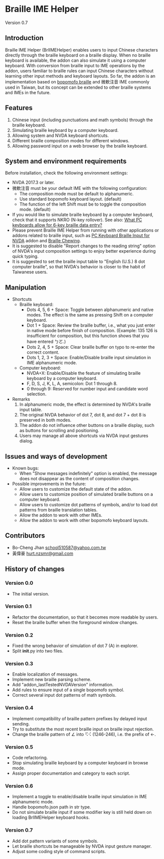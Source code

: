 # Braille IME Helper
Version 0.7

## Introduction
Braille IME Helper (BrlIMEHelper) enables users to input Chinese characters directly through the braille keyboard on a braille display. When no braille keyboard is available, the addon can also simulate it using a computer keyboard. With conversion from braille input to IME operations by the addon, users familiar to braille rules can input Chinese characters without learning other input methods and keyboard layouts. So far, the addon is an implementation based on [bopomofo braille](https://en.wikipedia.org/wiki/Taiwanese_Braille) and 微軟注音 IME commonly used in Taiwan, but its concept can be extended to other braille systems and IMEs in the future.

## Features
1. Chinese input (including punctuations and math symbols) through the braille keyboard.
2. Simulating braille keyboard by a computer keyboard.
3. Allowing system and NVDA keyboard shortcuts.
4. Different braille composition modes for different windows.
5. Allowing password input on a web browser by the braille keyboard.

## System and environment requirements
Before installation, check the following environment settings:

- NVDA 2017.3 or later.
- 微軟注音 must be your default IME with the following configuration:
    * The composition mode must be default to alphanumeric.
    * Use standard bopomofo keyboard layout. (default)
    * The function of the left Shift must be to toggle the composition mode. (default)
- If you would like to simulate braille keyboard by a computer keyboard, check that it supports NKRO (N-key rollover). See also: [What PC keyboards allow for 6-key braille data entry?](https://www.duxburysystems.com/faq2.asp?faq=32&fbclid=IwAR0zdRHClvT5gikN_RqAEX_phxEp51HZX9dtDGUkWU5gTprmvBUPyBs5cFk)
- Please prevent Braille IME Helper from running with other applications or addons related to braille input, such as [PC Keyboard Braille Input for NVDA](https://addons.nvda-project.org/addons/pcKeyboardBrailleInput.en.html) addon and [Braille Chewing](https://github.com/EasyIME/PIME "PIME").
- It is suggested to disable "Report changes to the reading string" option of NVDA's input composition settings to enjoy better experience during quick typing.
- It is suggested to set the braille input table to "English (U.S.) 8 dot computer braille", so that NVDA's behavior is closer to the habit of Taiwanese users.

## Manipulation
- Shortcuts
    * Braille keyboard:
        + Dots 4, 5, 6 + Space: Toggle between alphanumeric and native modes. The effect is the same as pressing Shift on a computer keyboard.
        + Dot 1 + Space: Review the braille buffer, i.e., what you just enter in native mode before finish of composition. (Example: 135 126 is insufficient for composition, but this function shows that you have entered ㄅㄛ.)
        + Dots 2, 4, 5 + Space: Clear braille buffer on typo to re-enter the correct content.
        + Dots 1, 2, 3 + Space: Enable/Disable braille input simulation in IME alphanumeric mode.
    * Computer keyboard:
        + NVDA+X: Enable/Disable the feature of simulating braille keyboard by a computer keyboard.
        + F, D, S, J, K, L, A, semicolon: Dot 1 through 8.
        + 0 through 9: Reserved for number input and candidate word selection.
- Remarks
    1. In alphanumeric mode, the effect is determined by NVDA's braille input table.
    2. The original NVDA behavior of dot 7, dot 8, and dot 7 + dot 8 is preserved in both modes.
    3. The addon do not influence other buttons on a braille display, such as buttons for scrolling and positioning.
    4. Users may manage all above shortcuts via NVDA input gestures dialog.

## Issues and ways of development
- Known bugs:
    * When "Show messages indefinitely" option is enabled, the message does not disappear as the content of composition changes.
- Possible improvements in the future:
    * Allow users to customize the default state of the addon.
    * Allow users to customize position of simulated braille buttons on a computer keyboard.
    * Allow users to customize dot patterns of symbols, and/or to load dot patterns from braille translation tables.
    * Allow the addon to work with other IMEs.
    * Allow the addon to work with other bopomofo keyboard layouts.

## Contributors
- Bo-Cheng Jhan <school510587@yahoo.com.tw>
- 黃偉豪 <hurt.nzsmr@gmail.com>

## History of changes

### Version 0.0
* The initial version.

### Version 0.1
* Refactor the documentation, so that it becomes more readable by users.
* Reset the braille buffer when the foreground window changes.

### Version 0.2
* Fixed the wrong behavior of simulation of dot 7 (A) in explorer.
* Split __init__.py into two files.

### Version 0.3
* Enable localization of messages.
* Implement new braille parsing scheme.
* Add "addon_lastTestedNVDAVersion" information.
* Add rules to ensure input of a single bopomofo symbol.
* Correct several input dot patterns of math symbols.

### Version 0.4
* Implement compatibility of braille pattern prefixes by delayed input sending.
* Try to substitute the most recent braille input on braille input rejection.
* Change the braille pattern of ∠ into ⠫⠪ (1246-246), i.e. the prefix of ←.

### Version 0.5
* Code refactoring.
* Stop simulating braille keyboard by a computer keyboard in browse mode.
* Assign proper documentation and category to each script.

### Version 0.6
* Implement a toggle to enable/disable braille input simulation in IME alphanumeric mode.
* Handle bopomofo.json path in str type.
* Do not simulate braille input if some modifier key is still held down on loading BrlIMEHelper keyboard hooks.

### Version 0.7
* Add dot pattern variants of some symbols.
* Let braille shortcuts be manageable by NVDA input gesture manager.
* Adjust some coding style of command scripts.
